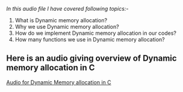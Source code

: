 *In this audio file I have covered following topics:-*
1. What is Dynamic memory allocation?
2. Why we use Dynamic memory allocation?
3. How do we implement Dynamic memory allocation in our codes?
4. How many functions we use in Dynamic memory allocation?
## Here is an audio giving overview of Dynamic memory allocation in C
[Audio for Dynamic Memory allocation in C](https://drive.google.com/file/d/1A01zWxgp6h-ElTcmgNN1IvTgwrGyT2ww/view?usp=sharing)
